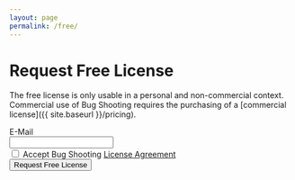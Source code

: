 ```yaml
---
layout: page
permalink: /free/
---
```


# Request Free License

The free license is only usable in a personal and non-commercial context. Commercial use of Bug Shooting requires the purchasing of a [commercial license]({{ site.baseurl }}/pricing).

<form method="POST" action="https://services.bugshooting.com/rest/freelicense">
  <div class="row mb-3">
    <label for="email" class="col-sm-2 col-form-label">E-Mail</label>
    <div class="col-sm-4">
      <input class="form-control" type="email" required name="email" maxlength="100">
    </div>
  </div>
  <div class="row mb-3">
    <div class="col-sm-10  offset-sm-2">
      <div class="form-check">
        <input class="form-check-input" type="checkbox" required name="agreement">
        <label class="form-check-label" for="agreement">Accept Bug Shooting <a href="{{ site.baseurl }}/agreement" target="_blank">License Agreement</a></label>
      </div>
    </div>
  </div>
  <input type="hidden" name="language" value="en-US">
  <input type="hidden" name="successurl" value="{{ site.url }}{{ site.baseurl }}/freesuccess">
  <input type="hidden" name="failurl" value="{{ site.url }}{{ site.baseurl }}/free">
  <div class="row mb-3">
    <div class="col-sm-4  offset-sm-2">
       <button class="btn btn-lg btn-primary btn-block" type="submit">Request Free License</button>
    </div>
  </div>
</form>
